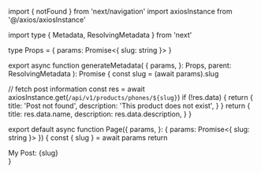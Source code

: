 import { notFound } from 'next/navigation'
import axiosInstance from '@/axios/axiosInstance'

import type { Metadata, ResolvingMetadata } from 'next'
 
type Props = {
  params: Promise<{ slug: string }>
}
 
export async function generateMetadata(
  { params,  }: Props,
  parent: ResolvingMetadata
): Promise<Metadata> {
  const slug = (await params).slug
 
  // fetch post information
  const res = await axiosInstance.get(`/api/v1/products/phones/${slug}`)
 if (!res.data) {
    return {
      title: 'Post not found',
      description: 'This product does not exist',
    }
  }
  return {
    title: res.data.name,
    description: res.data.description,
  }
}
 

export default async function Page({
  params,
}: {
  params: Promise<{ slug: string }>
}) {
  const { slug } = await params
  return <div>My Post: {slug}</div>
}